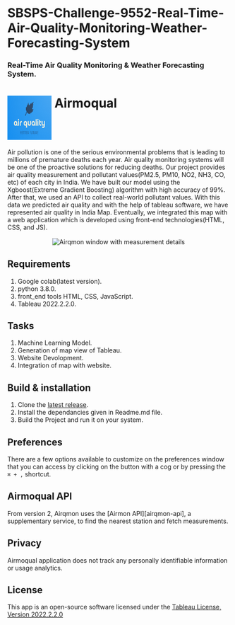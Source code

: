 # SBSPS-Challenge-9552-Real-Time-Air-Quality-Monitoring-Weather-Forecasting-System
<h3>Real-Time Air Quality Monitoring &amp; Weather Forecasting System.</h3>


# <img width="100" height="100" src="Project Files/IBM-HackChallenge-Frontend/images/Logo.PNG" alt="Airmoqual icon" align="top" /> Airmoqual

Air pollution is one of the serious environmental problems that is leading to millions of
premature deaths each year. Air quality monitoring systems will be one of the proactive
solutions for reducing deaths.
Our project provides air quality measurement and pollutant values(PM2.5, PM10, NO2,
NH3, CO, etc) of each city in India.
We have built our model using the Xgboost(Extreme Gradient Boosting) algorithm with high
accuracy of 99%. After that, we used an API to collect real-world pollutant values. With this
data we predicted air quality and with the help of tableau software, we have represented air
quality in India Map. Eventually, we integrated this map with a web application which is
developed using front-end technologies(HTML, CSS, and JS).
<p align="center">
  <img width="492" align="center" alt="Airqmon window with measurement details" src="https://media.istockphoto.com/vectors/air-quality-index-numerical-scale-concept-vector-illustration-vector-id1201722905?k=20&m=1201722905&s=612x612&w=0&h=rt0Xo1NZ5M4jPoq_nLaE6qL0UeZ31I6vItHe5WsMVHw=" />
</p>

<!-- <p align="center">
  <img src="https://user-images.githubusercontent.com/1029142/36537429-674931ba-17d0-11e8-88ee-c246226c1053.png" width="378px" align="center" alt="Airqmon notification about air quality" />
</p> -->

<!-- ## Supported data providers

- [Airly][airly] - over 20k sensor stations in many cities around the world in addition to data provided from third-party services like PurpleAir. Check the [Airly map][airly-map] for full coverage.

## Source code-only

Due to the reasons described in [this comment](https://github.com/jsynowiec/airqmon/issues/50#issuecomment-1008751034), I am no longer willing to cover the monthly costs associated with the Airqmon API and Google Geolocation.

I have removed all binaries from the current and previous releases as they will no longer work. You can host the Airqmon API on your own and clone the latest release to build your version of the app. -->


## Requirements

1. Google colab(latest version).
2.  python 3.8.0.
3. front_end tools HTML, CSS, JavaScript.
4. Tableau 2022.2.2.0.

## Tasks

1. Machine Learning Model.
2. Generation of map view of Tableau.
3. Website Devolopment.
4. Integration of map with website.


## Build & installation

1. Clone the [latest release][Airmoqual-latest-release].
2. Install the dependancies given in Readme.md file.
3. Build the Project and run it on your system.

## Preferences

There are a few options available to customize on the preferences window that you can access by clicking on the button with a cog or by pressing the `⌘ + ,` shortcut.

## Airmoqual API

From version 2, Airqmon uses the [Airmon API][airqmon-api], a supplementary service, to find the nearest station and fetch measurements.


## Privacy

Airmoqual application does not track any personally identifiable information or usage analytics.


## License

This app is an open-source software licensed under the [Tableau License, Version 2022.2.2.0][license]

[license]: https://raw.githubusercontent.com/jsynowiec/airmoqual/main/LICENSE
[airmoqual-latest-release]: https://github.com/jsynowiec/airmoqual/releases/latest
[airmoqual-api]: https://github.com/jsynowiec/airqmon-api
[gh-actions]: https://actions-badge.atrox.dev/jsynowiec/airmoqual/goto?ref=main

